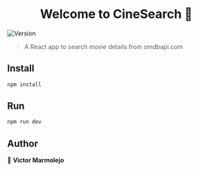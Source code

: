 <h1 align="center">Welcome to CineSearch 👋</h1>
<p>
  <img alt="Version" src="https://img.shields.io/badge/version-0.0.0-blue.svg?cacheSeconds=2592000" />
</p>

> A React app to search movie details from omdbapi.com

## Install

```sh
npm install
```

## Run

```sh
npm run dev
```

## Author

👤 **Victor Marmolejo**
